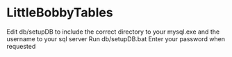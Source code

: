# LittleBobbyTables

Edit db/setupDB to include the correct directory to your mysql.exe and the username to your sql server
Run db/setupDB.bat
Enter your password when requested